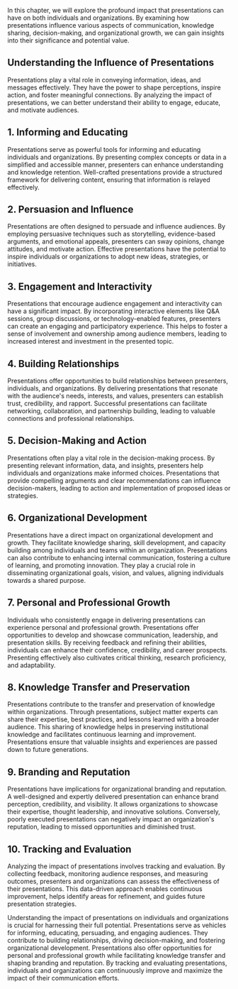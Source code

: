
In this chapter, we will explore the profound impact that presentations can have on both individuals and organizations. By examining how presentations influence various aspects of communication, knowledge sharing, decision-making, and organizational growth, we can gain insights into their significance and potential value.

**Understanding the Influence of Presentations**
------------------------------------------------

Presentations play a vital role in conveying information, ideas, and messages effectively. They have the power to shape perceptions, inspire action, and foster meaningful connections. By analyzing the impact of presentations, we can better understand their ability to engage, educate, and motivate audiences.

**1. Informing and Educating**
------------------------------

Presentations serve as powerful tools for informing and educating individuals and organizations. By presenting complex concepts or data in a simplified and accessible manner, presenters can enhance understanding and knowledge retention. Well-crafted presentations provide a structured framework for delivering content, ensuring that information is relayed effectively.

**2. Persuasion and Influence**
-------------------------------

Presentations are often designed to persuade and influence audiences. By employing persuasive techniques such as storytelling, evidence-based arguments, and emotional appeals, presenters can sway opinions, change attitudes, and motivate action. Effective presentations have the potential to inspire individuals or organizations to adopt new ideas, strategies, or initiatives.

**3. Engagement and Interactivity**
-----------------------------------

Presentations that encourage audience engagement and interactivity can have a significant impact. By incorporating interactive elements like Q\&A sessions, group discussions, or technology-enabled features, presenters can create an engaging and participatory experience. This helps to foster a sense of involvement and ownership among audience members, leading to increased interest and investment in the presented topic.

**4. Building Relationships**
-----------------------------

Presentations offer opportunities to build relationships between presenters, individuals, and organizations. By delivering presentations that resonate with the audience's needs, interests, and values, presenters can establish trust, credibility, and rapport. Successful presentations can facilitate networking, collaboration, and partnership building, leading to valuable connections and professional relationships.

**5. Decision-Making and Action**
---------------------------------

Presentations often play a vital role in the decision-making process. By presenting relevant information, data, and insights, presenters help individuals and organizations make informed choices. Presentations that provide compelling arguments and clear recommendations can influence decision-makers, leading to action and implementation of proposed ideas or strategies.

**6. Organizational Development**
---------------------------------

Presentations have a direct impact on organizational development and growth. They facilitate knowledge sharing, skill development, and capacity building among individuals and teams within an organization. Presentations can also contribute to enhancing internal communication, fostering a culture of learning, and promoting innovation. They play a crucial role in disseminating organizational goals, vision, and values, aligning individuals towards a shared purpose.

**7. Personal and Professional Growth**
---------------------------------------

Individuals who consistently engage in delivering presentations can experience personal and professional growth. Presentations offer opportunities to develop and showcase communication, leadership, and presentation skills. By receiving feedback and refining their abilities, individuals can enhance their confidence, credibility, and career prospects. Presenting effectively also cultivates critical thinking, research proficiency, and adaptability.

**8. Knowledge Transfer and Preservation**
------------------------------------------

Presentations contribute to the transfer and preservation of knowledge within organizations. Through presentations, subject matter experts can share their expertise, best practices, and lessons learned with a broader audience. This sharing of knowledge helps in preserving institutional knowledge and facilitates continuous learning and improvement. Presentations ensure that valuable insights and experiences are passed down to future generations.

**9. Branding and Reputation**
------------------------------

Presentations have implications for organizational branding and reputation. A well-designed and expertly delivered presentation can enhance brand perception, credibility, and visibility. It allows organizations to showcase their expertise, thought leadership, and innovative solutions. Conversely, poorly executed presentations can negatively impact an organization's reputation, leading to missed opportunities and diminished trust.

**10. Tracking and Evaluation**
-------------------------------

Analyzing the impact of presentations involves tracking and evaluation. By collecting feedback, monitoring audience responses, and measuring outcomes, presenters and organizations can assess the effectiveness of their presentations. This data-driven approach enables continuous improvement, helps identify areas for refinement, and guides future presentation strategies.

Understanding the impact of presentations on individuals and organizations is crucial for harnessing their full potential. Presentations serve as vehicles for informing, educating, persuading, and engaging audiences. They contribute to building relationships, driving decision-making, and fostering organizational development. Presentations also offer opportunities for personal and professional growth while facilitating knowledge transfer and shaping branding and reputation. By tracking and evaluating presentations, individuals and organizations can continuously improve and maximize the impact of their communication efforts.

